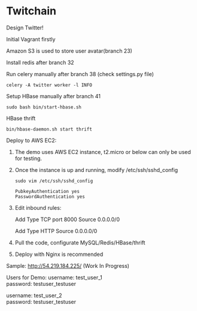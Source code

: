 # Twitchain

Design Twitter!

Initial Vagrant firstly

Amazon S3 is used to store user avatar(branch 23)

Install redis after branch 32

Run celery manually after branch 38 (check settings.py file)
```
celery -A twitter worker -l INFO
```
Setup HBase manually after branch 41
```
sudo bash bin/start-hbase.sh
```
HBase thrift
```
bin/hbase-daemon.sh start thrift
```


Deploy to AWS EC2:

1. The demo uses AWS EC2 instance, t2.micro or below can only be used for testing.

2. Once the instance is up and running, modify /etc/ssh/sshd_config
   ```
   sudo vim /etc/ssh/sshd_config
   ```
   ```
   PubkeyAuthentication yes
   PasswordAuthentication yes
   ```
3. Edit inbound rules:
   
   Add Type TCP port 8000 Source 0.0.0.0/0
   
   Add Type HTTP Source 0.0.0.0/0

4. Pull the code, configurate MySQL/Redis/HBase/thrift

5. Deploy with Nginx is recommended


Sample: http://54.219.184.225/ (Work In Progress)

Users for Demo:
  username: test_user_1   
  password: testuser_testuser

  username: test_user_2  
  password: testuser_testuser
